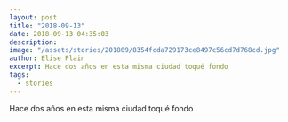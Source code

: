 ```yaml
---
layout: post
title: "2018-09-13"
date: 2018-09-13 04:35:03
description: 
image: "/assets/stories/201809/8354fcda729173ce8497c56cd7d768cd.jpg"
author: Elise Plain
excerpt: Hace dos años en esta misma ciudad toqué fondo
tags: 
  - stories
---
```


Hace dos años en esta misma ciudad toqué fondo
<p></p>
